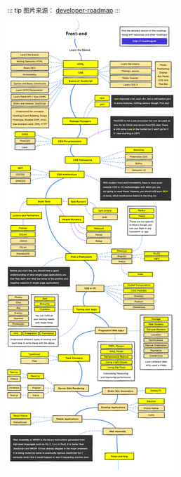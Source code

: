 ::: tip 图片来源：
[developer-roadmap](https://github.com/kamranahmedse/developer-roadmap)
:::

![前端](./imgs/front-end.png)